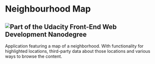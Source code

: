 # Neighbourhood Map
![Part of the Udacity Front-End Web Development Nanodegree](https://img.shields.io/badge/Udacity-Front--End%20Web%20Developer%20Nanodegree-02b3e4.svg)
----------------------------
Application featuring a map of a neighborhood. With functionality for highlighted locations, third-party data about those locations and various ways to browse the content.
